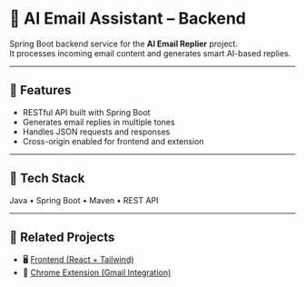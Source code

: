 # 🧠 AI Email Assistant – Backend

Spring Boot backend service for the **AI Email Replier** project.  
It processes incoming email content and generates smart AI-based replies.

---

## 🚀 Features
- RESTful API built with Spring Boot  
- Generates email replies in multiple tones  
- Handles JSON requests and responses  
- Cross-origin enabled for frontend and extension

---

## 🧱 Tech Stack
Java • Spring Boot • Maven • REST API

---

## 🔗 Related Projects
- 🖥️ [Frontend (React + Tailwind)]((https://github.com/yahyaCodeX/Smart_Email_Assitant_Frontend))
- 🧩 [Chrome Extension (Gmail Integration)](https://github.com/yahyaCodeX/Smart_Email_Assistant_Extension)
